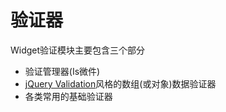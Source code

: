 验证器
=====

Widget验证模块主要包含三个部分
* 验证管理器(Is微件)
* [jQuery Validation](http://bassistance.de/jquery-plugins/jquery-plugin-validation/)风格的数组(或对象)数据验证器
* 各类常用的基础验证器
